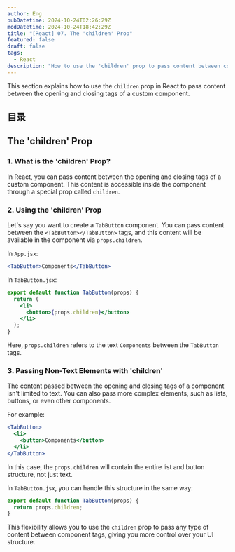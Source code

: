 ```yaml
---
author: Eng
pubDatetime: 2024-10-24T02:26:29Z
modDatetime: 2024-10-24T18:42:29Z
title: "[React] 07. The 'children' Prop"
featured: false
draft: false
tags:
  - React
description: "How to use the 'children' prop to pass content between component tags in React."
---
```


This section explains how to use the `children` prop in React to pass content between the opening and closing tags of a custom component.

## 目录

## The 'children' Prop

### 1. What is the 'children' Prop?

In React, you can pass content between the opening and closing tags of a custom component. This content is accessible inside the component through a special prop called `children`.

### 2. Using the 'children' Prop

Let's say you want to create a `TabButton` component. You can pass content between the `<TabButton></TabButton>` tags, and this content will be available in the component via `props.children`.

In `App.jsx`:

```jsx
<TabButton>Components</TabButton>
```

In `TabButton.jsx`:

```jsx
export default function TabButton(props) {
  return (
    <li>
      <button>{props.children}</button>
    </li>
  );
}
```

Here, `props.children` refers to the text `Components` between the `TabButton` tags.

### 3. Passing Non-Text Elements with 'children'

The content passed between the opening and closing tags of a component isn't limited to text. You can also pass more complex elements, such as lists, buttons, or even other components.

For example:

```jsx
<TabButton>
  <li>
    <button>Components</button>
  </li>
</TabButton>
```

In this case, the `props.children` will contain the entire list and button structure, not just text.

In `TabButton.jsx`, you can handle this structure in the same way:

```jsx
export default function TabButton(props) {
  return props.children;
}
```

This flexibility allows you to use the `children` prop to pass any type of content between component tags, giving you more control over your UI structure.

